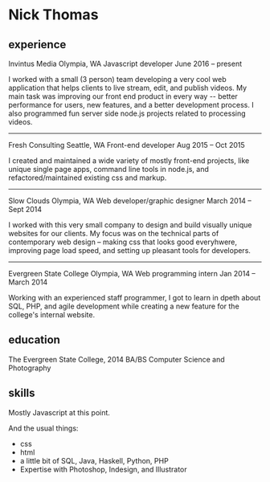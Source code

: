 # Nick Thomas

## experience

Invintus Media
Olympia, WA
Javascript developer
June 2016 &ndash; present

I worked with a small (3 person) team developing a very cool web application that helps clients to live stream, edit, and publish videos. My main task was improving our front end product in every way -- better performance for users, new features, and a better development process. I also programmed fun server side node.js projects related to processing videos.

------------

Fresh Consulting
Seattle, WA
Front-end developer
Aug 2015 &ndash; Oct 2015

I created and maintained a wide variety of mostly front-end projects, like unique single page apps, command line tools in node.js, and refactored/maintained existing css and markup.

-------------------

Slow Clouds
Olympia, WA
Web developer/graphic designer
March 2014 &ndash; Sept 2014

I worked with this very small company to design and build visually unique websites for our clients. My focus was on the technical parts of contemporary web design &ndash; making css that looks good everyhwere, improving page load speed, and setting up pleasant tools for developers.

----------------


Evergreen State College
Olympia, WA
Web programming intern
Jan 2014 &ndash; March 2014

Working with an experienced staff programmer, I got to learn in dpeth about SQL, PHP, and agile development while creating a new feature for the college's internal website.


## education

The Evergreen State College, 2014
BA/BS Computer Science and Photography


## skills

Mostly Javascript at this point.

And the usual things:
* css
* html
* a little bit of SQL, Java, Haskell, Python, PHP
* Expertise with Photoshop, Indesign, and Illustrator


